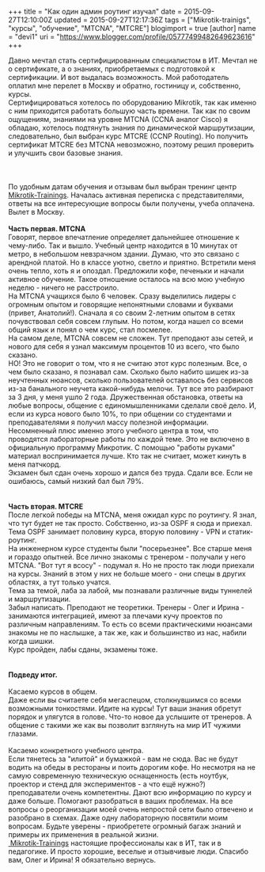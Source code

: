 +++
title = "Как один админ роутинг изучал"
date = 2015-09-27T12:10:00Z
updated = 2015-09-27T12:17:36Z
tags = ["Mikrotik-trainigs", "курсы", "обучение", "MTCNA", "MTCRE"]
blogimport = true 
[author]
	name = "devi1"
	uri = "https://www.blogger.com/profile/05777499482649623616"
+++

Давно мечтал стать сертифицированным специалистом в ИТ. Мечтал не о сертификате, а о знаниях, приобретаемых с подготовкой к сертификации. И вот выдалась возможность. Мой работодатель оплатил мне перелет в Москву и обратно, гостиницу и, собственно, курсы.<br />Сертифицироваться хотелось по оборудованию Mikrotik, так как именно с ним приходится работать большую часть времени. Так как по своим ощущениям, знаниями на уровне MTCNA (CCNA аналог Cisco) я обладаю, хотелось подтянуть знания по динамической маршрутизации, следовательно, был выбран курс MTCRE (CCNP Routing). Но получить сертификат MTCRE без MTCNA невозможно, поэтому решил проверить и улучшить свои базовые знания.<br /><br /><a name='more'></a><br /><br />По удобным датам обучения и отзывам был выбран тренинг центр <a href="http://www.mikrotik-trainings.com/" target="_blank">Mikrotik-Trainings</a>. Началась активная переписка с представителями, ответы на все интересующие вопросы были получены, учеба оплачена. Вылет в Москву.<br /><br /><b>Часть первая. MTCNA</b><br />Говорят, первое впечатление определяет дальнейшее отношение к чему-либо. Так и вышло. Учебный центр находится в 10 минутах от метро, в небольшом невзрачном здании. Думаю, что это связано с арендной платой. Но в классе уютно, светло и приятно. Встретили меня очень тепло, хоть я и опоздал. Предложили кофе, печеньки и начали активное обучение. Такое отношение осталось на всю мою учебную неделю - ничего не расстроило.<br />На MTCNA учащихся было 6 человек. Сразу выделились лидеры с огромным опытом и говорящие непонятными словами и буквами (привет, Анатолий!). Сначала я со своим 2-летним опытом в сетях почувствовал себя совсем глупым. Но потом, когда нашел со всеми общий язык и понял о чем курс, стал посмелее.<br />На самом деле, MTCNA совсем не сложен. Тут преподают азы сетей, и нового для себя я узнал максимум процентов 10 из всего, что было сказано.<br />НО! Это не говорит о том, что я не считаю этот курс полезным. Все, о чем было сказано, я познавал сам. Сколько было набито шишек из-за неучтенных нюансов, сколько пользователей оставалось без сервисов из-за банального неучета какой-нибудь мелочи. Тут все это разбирают за 3 дня, у меня ушло 2 года. Дружественная обстановка, ответы на любые вопросы, общение с единомышленниками сделали своё дело. И, если из курса нового было 10%, то при общении со студентами и преподавателями я получил массу полезной информации.<br />Несомненный плюс именно этого учебного центра в том, что проводятся лабораторные работы по каждой теме. Это не включено в официальную программу Микротик. С помощью "работы руками" материал воспринимается лучше. Кто так не считает, может кинуть в меня патчкорд.<br />Экзамен был сдан очень хорошо и дался без труда. Сдали все. Если не ошибаюсь, самый низкий бал был 79%.<br /><br /><br /><b>Часть вторая. MTCRE</b><br />После легкой победы на MTCNA, меня ожидал курс по роутингу. Я знал, что тут будет не так просто. Собственно, из-за OSPF я сюда и приехал. Тема OSPF занимает половину курса, вторую половину - VPN и статик-роутинг.<br />На инженерном курсе студенты были "посерьезнее". Все старше меня и гораздо опытней. Все лично знакомы с тренером - получали у него MTCNA. "Вот тут я всосу" - подумал я. Но не просто так люди приехали на курсы. Знаний в этом у них не больше моего - они спецы в других областях, а тут только учатся.<br />Тема за темой, лаба за лабой, мы познавали различные виды туннелей и маршрутизации.<br />Забыл написать. Преподают не теоретики. Тренеры - Олег и Ирина - занимаются интеграцией, имеют за плечами кучу проектов по различным направлениям. То есть со всеми практическими нюансами знакомы не по наслышке, а так же, как и большинство из нас, набили когда шишки.<br />Курс пройден, лабы сданы, экзамены тоже.<br /><br /><br /><b>Подведу итог.</b><br /><br />Касаемо курсов в общем.<br />Даже если вы считаете себя мегаспецом, столкнувшимся со всеми возможными тонкостями. Идите на курсы! Тут ваши знания обретут порядок и улягутся в голове. Что-то новое да услышите от тренеров. А общение с такими же как вы позволит взглянуть на мир ИТ чужими глазами.<br /><br />Касаемо конкретного учебного центра.<br />Если тянетесь за "илитой" и бумажкой - вам не сюда. Вас не будут водить на обеды в рестораны и поить дорогим кофе. Но несмотря на не самую современную техническую оснащенность (есть ноутбук, проектор и стенд для экспериментов - а что ещё нужно?) преподаватели очень компетентны. Дают всю информацию по курсу и даже больше. Помогают разобраться в ваших проблемах. На все вопросы о реорганизации моей очень непростой сети было отвечено и разобрано в схемах. Даже одну лабораторную посвятили моим вопросам. Будьте уверены - приобретете огромный багаж знаний и примеры их применения в реальной жизни.<br /><a href="http://www.mikrotik-trainings.com/" target="_blank">&nbsp;Mikrotik-Trainings</a>&nbsp;настоящие профессионалы как в ИТ, так и в педагогике. И просто хорошие, веселые и отзывчивые люди. Спасибо вам, Олег и Ирина! Я обязательно вернусь.
